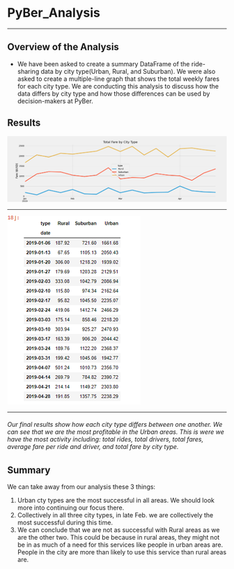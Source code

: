 # PyBer_Analysis
__________________________

## Overview of the Analysis
- We have been asked to create a summary DataFrame of the ride-sharing data by city type(Urban, Rural, and Suburban). We were also asked to create a multiple-line graph that shows the total weekly fares for each city type. We are conducting this analysis to discuss how the data differs by city type and how those differences can be used by decision-makers at PyBer.

## Results

![Pyber_fare_summary](https://github.com/mckenziekkilburn/PyBer_Analysis/blob/master/analysis/Pyber_fare_summary.png)

______________________________________________

![Pyber_fare_df](https://github.com/mckenziekkilburn/PyBer_Analysis/blob/master/analysis/Pyber_fare_df.PNG)

______________________________________________


###### Our final results show how each city type differs between one another. We can see that we are the most profitable in the Urban areas. This is were we have the most activity including:  total rides, total drivers, total fares, average fare per ride and driver, and total fare by city type.


## Summary

We can take away from our analysis these 3 things:

1. Urban cty types are the most successful in all areas. We should look more into continuing our focus there. 
2. Collectively in all three city types, in late Feb. we are collectively the most successful during this time.
3. We can conclude that we are not as successful with Rural areas as we are the other two. This could be because in rural areas, they might not be in as much of a need for this services like people in urban areas are. People in the city are more than likely to use this service than rural areas are.
